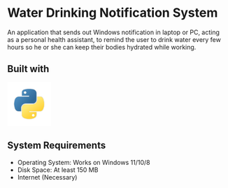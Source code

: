 # Water Drinking Notification System

An application that sends out Windows notification in laptop or PC, acting as a personal health assistant, to remind the user to drink water every few hours so he or she can keep their bodies hydrated while working.

## Built with

<code><img height="100" src="https://raw.githubusercontent.com/github/explore/80688e429a7d4ef2fca1e82350fe8e3517d3494d/topics/python/python.png"></code>

## System Requirements
- Operating System: Works on Windows 11/10/8
- Disk Space: At least 150 MB
- Internet (Necessary)
